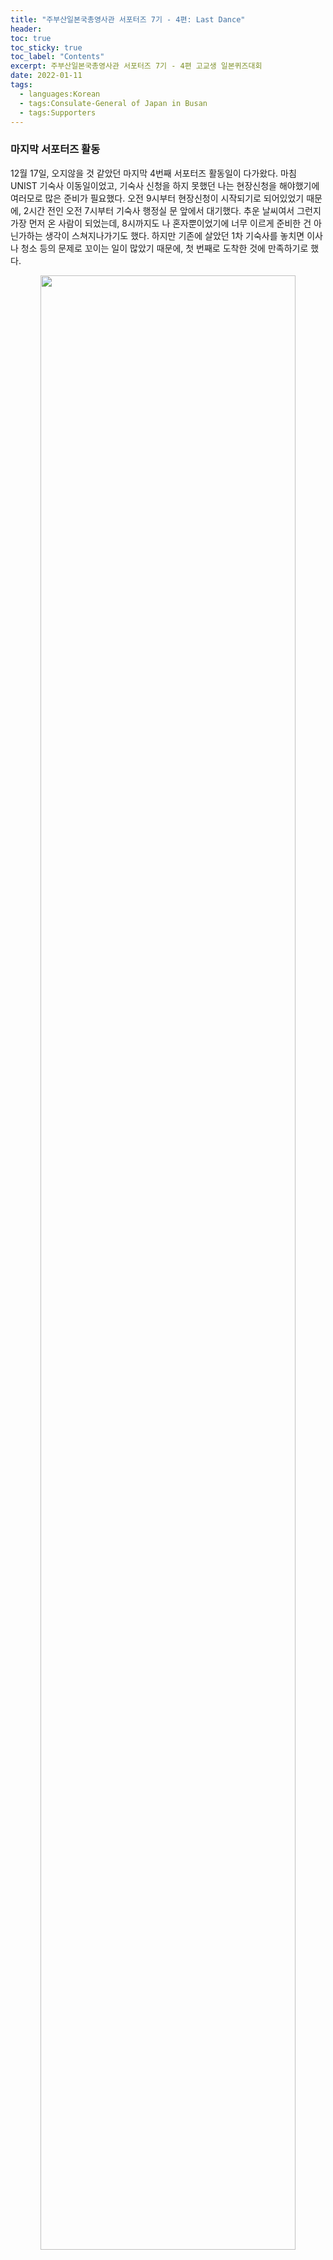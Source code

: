 ```yaml
---
title: "주부산일본국총영사관 서포터즈 7기 - 4편: Last Dance"
header:
toc: true
toc_sticky: true
toc_label: "Contents"
excerpt: 주부산일본국총영사관 서포터즈 7기 - 4편 고교생 일본퀴즈대회
date: 2022-01-11
tags:
  - languages:Korean
  - tags:Consulate-General of Japan in Busan
  - tags:Supporters
---
```

### 마지막 서포터즈 활동

12월 17일, 오지않을 것 같았던 마지막 4번째 서포터즈 활동일이 다가왔다. 마침 UNIST 기숙사 이동일이었고, 기숙사 신청을 하지 못했던 나는 현장신청을 해야했기에 여러모로 많은 준비가 필요했다. 오전 9시부터 현장신청이 시작되기로 되어있었기 때문에, 2시간 전인 오전 7시부터 기숙사 행정실 문 앞에서 대기했다. 추운 날씨여서 그런지 가장 먼저 온 사람이 되었는데, 8시까지도 나 혼자뿐이었기에 너무 이르게 준비한 건 아닌가하는 생각이 스쳐지나가기도 했다. 하지만 기존에 살았던 1차 기숙사를 놓치면 이사나 청소 등의 문제로  꼬이는 일이 많았기 때문에, 첫 번째로 도착한 것에 만족하기로 했다.

<p align="center"><img style="width: 90%" src="/assets/images/JBC4_0.jpg"></p>
<p align="center"><span style="font-size:0.9em; color: gray;">오전 7시부터 대기하고 있던 UNIST 기숙사 행정실 앞</span></p>

그렇게 현장신청을 마친 후, 오전 9시부터 나를 기다려주시던 아버지의 차에 올라타 **제8회 고교생 일본퀴즈대회**가 열리는 부산외국어대학교로 향했다. 원래 부산외국어대학교에 오전 10시까지 집합해야했지만, 사정상 30분 정도 늦어질 수 있다고 양해를 구했고 차장님도 이해해주셔서 오전 10시 30분에 한국외국어대학교 강당에 도착하여 서포터즈분들과 합류할 수 있었다.

### 보이지 않은 곳에서

<p align="center"><img style="width: 90%" src="/assets/images/JBC4_1.jpg"></p>
<p align="center"><span style="font-size:0.9em; color: gray;">부산외국어대학교 강당에 현수막을 붙이고 있는 서포터즈와 차장님</span></p>

서포터즈 인원이 전부 동원된만큼 고교생 일본퀴즈대회를 위해 준비할 것이 많았다. 탁상 이동 및 배치, 현수막 설치, 화이트보드 및 보드마카 배치, 마이크 설치 및 커버 교체 등 많은 일을 함께 하여 어느 정도 대회를 위한 기초 배치가 완료된 후, 총영사관분들께서 준비해주신 김밥을 함께 먹고 행사를 시작하기 전까지 대기했다.

<p align="center"><img style="width: 100%" src="/assets/images/JBC4_2.jpg"></p>
<p align="center"><span style="font-size:0.9em; color: gray;">마이크 커버 교체와 강당 중앙 현수막 조정을 위해 대기 중이었던 나와 민욱이</span></p>

나와 막내 민욱이의 역할은 마이크 커버 교체 및 현수막의 위치 조정 역할을 맡았다. 다른 서포터즈분들은 고등학생분들의 화이트보드의 답을 보고 틀리면 내보내거나 질서에 맞게 움직이도록 안내하는 등 일본어 지식과 질서를 관리하는 능력이 함께 필요한 경우도 있었고, 아침부터 일찍 카운터에서 손님들을 맡고 안내하거나 카드뉴스, 홍보영상 촬영을 위해 열심히 뛰는 등 각자의 역할에 맞추어 대회가 잘 운영될 수 있도록 최선을 다했다.

그동안 STAFF 자격으로 주부산일본국총영사관에서 주최하는 대회 운영에 여러 번 힘을 보탰지만, 오늘은 문득 보이지 않은 곳에서 일하는 사람들에 대한 감사함이 크게 느껴졌다. 우리가 모르는 사이에 사회에서 받아왔던 많은 친철과 배려처럼, 오늘은 다양한 배경을 가진 대학생 서포터즈들이 그동안 받아온 친절과 배려를 고등학생분들께도 다시 전한다는 생각에 표현하기 어려운 벅참이 있었던 것 같다. 우리의 아름다운 땀방울이 고등학생분들께 남은 긴 인생 속에서 좋은 추억으로 남고, 이를 양분삼아 한일관계를 위해 크게 자라주었으면 좋겠다는 생각이 든다.


### 제8회 고교생 일본퀴즈대회

<p align="center"><img style="width: 100%" src="/assets/images/JBC4_3_2.jpg"></p>

고교생 일본퀴즈대회는 크게 **단체전**과 **개인전**으로 이루어졌다. 먼저 2인 1팀이 되어 진행된 **단체전의 경우**, 골든벨과 비슷한 방식으로 **일본어**와 **일본 문화** 두 부류의 문제가 출제되었다. **개인전의 경우**, 처음에는 O/X 퀴즈로, 그리고 남아있는 고등학생들의 수가 일정 이하로 줄어들었을 때, 단체전 때와 같은 방식으로 **일본어**와 **일본 문화** 두 부류의 문제가 출제되었다. 마이크 커버 교체를 위해 민욱이와 대기하면서 재미로 고등학생분들과 함께 문제를 풀어봤는데, 아직 일본어 실력이 많이 부족하다는 것을 느꼈다. JLPT N2 정도가 되면 다 풀 수 있을 수준의 문제인 것 같았지만, 중고등학교 때 학교에서 배웠던 것 외에는 정식으로 일본어를 배운 적이 없었기 때문에 초반에는 많이 맞췄지만, 후반으로 갈수록 어려운 문제가 많았다. 한편 일본문화 문제를 풀면서 크리스마스가 공휴일이 아니라는 사실을 새롭게 알게되었는데, 일본 콘텐츠에서 크리스마스에 직장인들을 왜 그렇게 묘사했는지 이해하게 됐다. 그동안 봤던 일본소설, 만화, 애니메이션이 일본 문화를 쉽게 이해하는데 큰 도움이 된 것 같아 문화와 콘텐츠의 힘이 얼마나 강력한 것인지 다시 한 번 체감할 수 있었다.

<p align="center"><img style="width: 100%" src="/assets/images/JBC4_3.jpg"></p>
<p align="center"><span style="font-size:0.9em; color: gray;">제8회 고교생 일본퀴즈대회 수상자와 자리를 빛내주신 대회 관계자분들</span></p>

대회 수상자분들 중 일부는 JENESYS로 6박 7일의 일본 방일 기회를, 또한 일부는 일본 항공권을 받는 등 부상도 매우 크고, 상품추첨이나 고등학생 참가자분들의 장기자랑 등 볼거리 즐길거리가 풍성했던 대회였기에 고등학생분들께 한 번쯤 참가해보라고 추천드리고 싶다. 나 역시 고등학생 때 참여해봤으면 좋았겠다라는 생각이 드는 동시에, 일본에 관심이 있는 많은 고등학생분들과 함께할 수 있어서 기뼜다.

### Last Dance
<p align="center"><img style="width: 100%" src="/assets/images/JBC4_4.jpg"></p>
<p align="center"><span style="font-size:0.9em; color: gray;">주부산일본국총영사관 서포터즈 7기</span></p>

8월부터 시작된, 길다면 길고 짧다면 짧은 서포터즈 활동이 끝났다. 비록 COVID-19 팬데믹이라는 환경적 문제와 울산이라는 거리적 문제 때문에 다른 서포터즈분들과 큰 인적교류를 할 수는 없었지만, 다들 열심히 최선을 다해서 활동했다는 것을 안다. 이제 서포터즈 활동을 마치고 우리는 1월에 **주한일본공관선발 한국청년방일단 JENESYS 2022**로 일본에 방문한다. 서포터즈로써의 활동은 마무리됐지만, JENESYS로의 여정은 이제 시작인만큼 일본에서 좀 더 친해지고 많은 경험을 할 수 있으면 좋겠다.

**Last Dance, Dance Lasts.**
<br><br>

<div class="notice--danger" markdown="1">
<h4>[주부산일본국총영사관 서포터즈 7기] 울산과학기술원(UNIST) 김선욱</h4>
<br>
해당 게시글은 시리즈로 연재될 예정이며, 주부산일본국총영사관 서포터즈 7기로써의 활동 후기와 개인적인 솔직한 감상을 표현하는데 초점을 맞춰 작성되었습니다.

- [주부산일본국총영사관 홈페이지](https://www.busan.kr.emb-japan.go.jp/itprtop_ko/index.html)
- [주부산일본국총영사관 페이스북](https://www.facebook.com/japanbusan)
- [주부산일본국총영사관 인스타그램](https://www.instagram.com/japan.busan/)
</div>